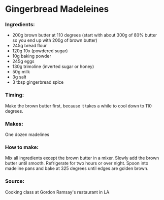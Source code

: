 # Gingerbread Madeleines

### Ingredients:
* 200g brown butter at 110 degrees (start with about 300g of 80% butter so you end up with 200g of brown butter)
* 245g bread flour
* 120g 10x (powdered sugar)
* 10g baking powder
* 245g eggs
* 130g trimoline (inverted sugar or honey)
* 50g milk
* 3g salt
* 3 tbsp gingerbread spice

### Timing:

Make the brown butter first, because it takes a while to cool down to 110 degrees.

### Makes:

One dozen madelines

### How to make:

Mix all ingredients except the brown butter in a mixer. Slowly add the brown butter until smooth. Refrigerate for two hours or over night. Spoon into madeline pans and bake at 325 degrees until edges are golden brown.


### Source:

Cooking class at Gordon Ramsay's restaurant in LA
